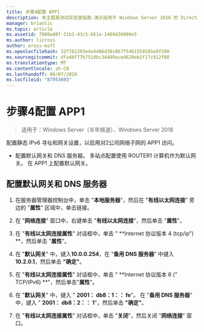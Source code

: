 ```yaml
---
title: 步骤4配置 APP1
description: 本主题是测试实验室指南-演示适用于 Windows Server 2016 的 DirectAccess 多站点部署的一部分
manager: brianlic
ms.topic: article
ms.assetid: 7000e80f-31b1-43c5-b51e-1469d26909e5
ms.author: lizross
author: eross-msft
ms.openlocfilehash: 32f781293e4e4406d38c867f5461559101e8f398
ms.sourcegitcommit: dfa48f77b751dbc34409aced628eb2f17c912f08
ms.translationtype: MT
ms.contentlocale: zh-CN
ms.lasthandoff: 08/07/2020
ms.locfileid: "87953693"
---
```

# <a name="step-4-configure-app1"></a>步骤4配置 APP1

>适用于：Windows Server（半年频道）、Windows Server 2016

配置静态 IPv6 寻址和网关设置，以启用对2公司网络子网的 APP1 访问。

- 配置默认网关和 DNS 服务器。 多站点配置使用 ROUTER1 计算机作为默认网关。 在 APP1 上配置默认网关。

## <a name="to-configure-the-default-gateway-and-dns-server"></a>配置默认网关和 DNS 服务器

1.  在服务器管理器控制台中，单击 "**本地服务器**"，然后在 "**有线以太网连接**" 旁边的 "**属性**" 区域中，单击链接。

2.  在 "**网络连接**" 窗口中，右键单击 "**有线以太网连接**"，然后单击 "**属性**"。

3.  在 "**有线以太网连接属性**" 对话框中，单击 " **Internet 协议版本 4 (tcp/ip") **，然后单击 "**属性**"。

4.  在 "**默认网关**" 中，键入**10.0.0.254**，在 "**备用 DNS 服务器**" 中键入**10.2.0.1**，然后单击 **"确定"**。

5.  在 "**有线以太网连接属性**" 对话框中，单击 " **Internet 协议版本 6 (" TCP/IPv6) **"，然后单击"**属性**"。

6.  在 "**默认网关**" 中，键入 " **2001： db8：1：： fe**"。 在 "**备用 DNS 服务器**" 中，键入 " **2001： db8：2：： 1**"，然后单击 **"确定"**。

7.  在 "**有线以太网连接属性**" 对话框中，单击 "**关闭**"，然后关闭 "**网络连接**" 窗口。



